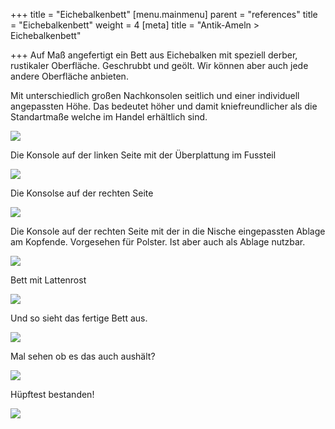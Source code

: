 +++
title = "Eichebalkenbett"
[menu.mainmenu]
parent = "references"
title = "Eichebalkenbett"
weight = 4
[meta]
title = "Antik-Ameln > Eichebalkenbett"

+++
Auf Maß angefertigt ein Bett aus Eichebalken mit speziell derber, rustikaler Oberfläche. Geschrubbt und geölt. Wir können aber auch jede andere Oberfläche anbieten.

  
Mit unterschiedlich großen Nachkonsolen seitlich und einer individuell angepassten Höhe. Das bedeutet höher und damit kniefreundlicher als die Standartmaße welche im Handel erhältlich sind.

![](/img/eichenbett/20170802_113400.jpg)

Die Konsole auf der linken Seite mit der Überplattung im Fussteil

![](/img/eichenbett/20170802_113454.jpg)

Die Konsolse auf der rechten Seite

![](/img/eichenbett/20170802_113520.jpg)

Die Konsole auf der rechten Seite mit der in die Nische eingepassten Ablage am Kopfende. Vorgesehen für Polster. Ist aber auch als Ablage nutzbar.

![](/img/eichenbett/20170802_113555.jpg)

Bett mit Lattenrost

![](/img/eichenbett/IMG-20170802-WA0010.jpg)

Und so sieht das fertige Bett aus.

![](/img/eichenbett/IMG-20170802-WA0014(1).jpg)

Mal sehen ob es das auch aushält?

![](/img/eichenbett/IMG-20170802-WA0022.jpg)

Hüpftest bestanden!

![](/img/eichenbett/IMG-20170802-WA0023.jpg)